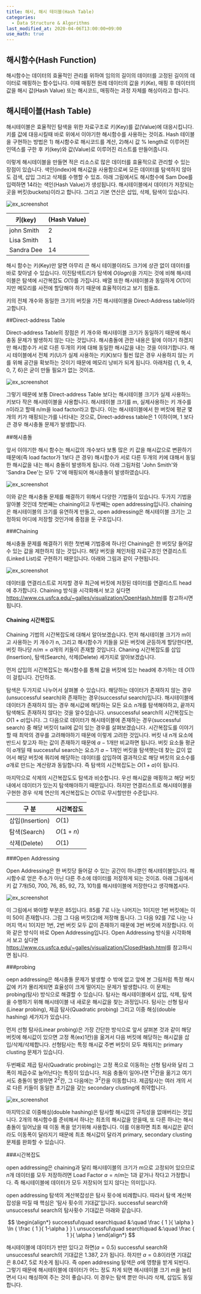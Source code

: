 ```yaml
---
title: 해시, 해시 테이블(Hash Table)
categories: 
  - Data Structure & Algorithms
last_modified_at: 2020-04-06T13:00:00+09:00
use_math: true
---
```


## 해시함수(Hash Function)

해시함수는 데이터의 효율적인 관리를 위하여 임의의 길이의 데이터를 고정된 길이의 데이터로 매핑하는 함수입니다. 이때 매핑전 원레 데이터의 값을 키(Ke), 매핑 후 데이터의 값을 해시 값(Hash Value) 또는 해시코드, 매핑하는 과정 자체를 해싱이라고 합니다.

## 해시테이블(Hash Table)


해시테이블은 효율적인 탐색을 위한 자료구조로 키(Key)를 값(Value)에 대응시킵니다. 키를 값에 대응시킬때 바로 위에서 이야기한 해시함수를 사용하는 것이죠. Hash 테이블을 구현하는 방법은 1) 해시함수로 해시코드를 계산, 2)해시 값 % length로 이루어진 인덱스를 구한 후 키(key)와 값(Value)로 이루어진 리스트를 만들어줍니다.

이렇게 해시테이블을 만들면 적은 리소스로 많은 데이터를 효율적으로 관리할 수 있는 장점이 있습니다. 색인(index)에 해시값을 사용함으로써 모든 데이터를 탐색하지 않아도 검색, 삽입 그리고 삭제를 수행할 수 있죠. 아래 그림에서도 해시함수에 Sam Doe를 입력하면 14라는 색인(Hash Value)가 생성됩니다. 해시테이블에서 데이터가 저장되는 곳을 버킷(buckets)이라고 합니다. 그리고 기본 연산은 삽입, 삭제, 탐색이 있습니다.


![ex_screenshot](https://i.imgur.com/risloZD.png)



| 키(key)         | (Hash Value)        | 
|----------------|-----------------|
|       john Smith         |      2          |  
|       Lisa Smith         |      1          |   
|       Sandra Dee         |      14          |   


해시 함수는 키(Key)만 알면 아무리 큰 해시 테이블이라도 크기에 상관 없이 데이터를 바로 찾아낼 수 있습니다. 이진탐색트리가 탐색에 $O(logn)$을 가지는 것에 비해 해시테이블은 탐색에 시간복잡도 $O(1)$를 가집니다. 배열 또한 해시테이블과 동일하게 $O(1)$이지만 메모리를 사전에 할당해야 하기 때문에 효율적이라고 보기 힘들죠.

키의 전체 개수와 동일한 크기의 버킷을 가진 해시테이블을 Direct-Address table이라고합니다.


##Direct-address Table

Direct-address Table의 장점은 키 개수와 해시테이블 크기가 동일하기 때문에 해시충동 문제가 발생하지 않는 다는 것입니다. 해시충돌에 관한 내용은 밑에 이야기 하겠지만 해시함수가 서로 다른 두개의 키에 대해 동일한 해시값을 내는 것을 이야기합니다. 해시 테이블에서 전체 키(U)가 실제 사용하는 키(K)보다 훨씬 많은 경우 사용하지 않는 키를 위해 공간을 확보하는 것이기 때문에 메모리 낭비가 되게 됩니다. 아래처럼 {1, 9, 4, 0, 7, 6}은 굳이 만들 필요가 없는 것이죠.

![ex_screenshot](https://i.imgur.com/NQSDVQ1.png)


그렇기 때문에 보통 Direct-address Table 보다는 해시테이블 크기가 실제 사용하느 키보다 작은 해시테이블을 사용합니다. 해시테이블 크기를 m, 실제사용하는 키 개수를 n이라고 할때 n/m을 load factor라고 합니다. 이는 해시테이블에서 한 버킷에 평균 몇 개의 키가 매핑되는가를 나타내는 것으로, Direct-address table은 1 이하이며, 1 보다 큰 경우 해시충돌 문제가 발생합니다.

##해시충돌

앞서 이야기한 해시 함수는 해시값의 개수보다 보통 많은 키 값을 해시값으로 변환하기 때문에(즉 load factor가 1보다 큰 경우) 해시함수가 서로 다른 두개의 키에 대해서 동일한 해시값을 내는 해시 충돌이 발생하게 됩니다. 아래 그림처럼 'John Smith'와 'Sandra Dee'는 모두 '2'에 매핑되어 해시충돌이 발생하였습니다.

![ex_screenshot](https://i.imgur.com/W1XpVrc.png)

이와 같은 해시충돌 문제를 해결하기 위해서 다양한 기법들이 있습니다. 두가지 기법을 알아볼 것인데 첫번째는 chaining이고 두번째는 open addressing입니다. chaining은 해시테이블의 크기를 유연하게 만들고, open addressing은 해시테이블 크기는 고정하되 어디에 저장할 것인가에 중점을 둔 구조입니다.

###Chaining

해시충돌 문제를 해결하기 위한 첫번째 기법중에 하나인 Chaining은 한 버킷당 들어갈 수 있는 값을 제한하지 않는 것입니다. 해당 버킷을 체인처럼 자료구조인 연결리스트(Linked List)로 구현하기 때문입니다. 아래와 그림과 같이 구현됩니다.

![ex_screenshot](https://i.imgur.com/n6J8ora.png)

데이터를 연결리스트로 저자할 경우 최근에 버킷에 저장된 데이터를 연결리스트 head에 추가합니다. Chaining 방식을 시각화해서 보고 싶다면 <a href="https://www.cs.usfca.edu/~galles/visualization/OpenHash.html">https://www.cs.usfca.edu/~galles/visualization/OpenHash.html</a>를 참고하시면 됩니다.

#### Chaining 시간복잡도

Chaining 기법의 시간복잡도에 대해서 알아보겠습니다. 먼저 해시테이블 크기가 m이고 사용하는 키 개수가 n, 그리고 해시함수가 키들을 모든 버킷에 균등하게 할당한다면, 버킷 하나당 $n/m=a$개의 키들이 존재할 것입니다. Chaning 시간복잡도를 삽입(Insertion), 탐색(Search), 삭제(Delete) 세가지로 알아보겠습니다.

먼저 삽입의 시간복잡도는 해시함수를 통해 값을 버킷에 있는 head에 추가하는 데 $O(1)$이 걸립니다. 간단하죠.

탐색은 두가지로 나누어서 살펴볼 수 있습니다. 해당하는 데이터가 존재하지 않는 경우(unsuccessful search)와 존재하는 경우(successful search)입니다. 해시테이블에 데이터가 존재하지 않는 경우 해시값에 해당하는 모든 요소 $n$개를 탐색해야하고, 끝까지 탐색해도 존재하지 않다는 것을 알수있습니다. unsuccessful search의 시간복잡도는 $O(1+a)$입니다.
그 다음으로 데이터가 해시테이블에 존재하는 경우(successful search) 중 해당 버킷이 tail에 값이 있는 경우를 살펴보겠습니다. 시간복잡도를 이야기할 때 최악의 경우를 고려해야하기 때문에 이렇게 고려한 것입니다. 버킷 내 $n$개 요소에 반드시 찾고자 하는 값이 존재하기 때문에 $a-1$개만 비교하면 됩니다. 버킷 요소들 평균이 $a$개일 때 successful search는 요소가 $a-1$개인 버킷을 탐색햇는데 찾는 값이 없어서 해당 버킷에 쿼리에 해당하는 데이터를 삽입하여 결과적으로 해당 버킷의 요소수를 $a$개로 만드는 계산량과 동일합니다. 즉 탐색의 시간복잡도는 $O(1+a)$이 됩니다.

마지막으로 삭제의 시간복잡도도 탐색과 비슷합니다. 우선 해시값을 매핑하고 해당 버킷내에서 데이터가 있는지 탐색해야하기 때문입니다. 하지만 연결리스트로 해시테이블을 구현한 경우 삭제 연산의 계산복잡도는 $O(1)$로 무시할만한 수준입니다.

| 구  분         | 시간복잡도        | 
|----------------|-----------------|
|       삽입(Insertion)         |      $O(1)$          |  
|       탐색(Search)         |      $O(1+n)$          |   
|       삭제(Delete)         |      $O(1)$          |   



###Open Addressing


Open Addressing은 한 버킷당 들어갈 수 있는 공간이 하나뿐인 해시테이블입니다. 해시함수로 얻은 주소가 아닌 다른 주소에 데이터를 저장하게 되는 것이죠. 아래 그림에서 키 값 7개(50, 700, 76, 85, 92, 73, 101)를 해시테이블에 저장한다고 생각해봅시다.

![ex_screenshot](https://i.imgur.com/AAWJngc.png)

이 그림에서 봐야할 부분은 85입니다. 85를 7로 나눈 나머지는 1이지만 1번 버킷에는 이미 50이 존재합니다. 그럼 그 다음 버킷(2)에 저장해 둡니다. 그 다음 92를 7로 나눈 나머지 역시 1이지만 1번, 2번 버킷 모두 값이 존재하기 때문에 3번 버킷에 저장합니다. 이와 같은 방식이 바로 Open Addressing입니다. Open Addressing 방식을 시각화해서 보고 싶다면 <a href="https://www.cs.usfca.edu/~galles/visualization/ClosedHash.html">https://www.cs.usfca.edu/~galles/visualization/ClosedHash.html</a>를 참고하시면 됩니다.



###probing


oepn addressing은 해시충돌 문제가 발생할 수 밖에 없고 앞에 본 그림처럼 특정 해시값에 키가 몰리게되면 효율성이 크게 떨어지는 문제가 발생합니다. 이 문제는 probing(탐사) 방식으로 해결할 수 있습니다. 탐사는 해시테이블에서 삽입, 삭제, 탐색을 수행하기 위해 해시테이블 내 새로운 해시값을 찾는 과정입니다. 탐사는 선형 탐사(Linear probing), 제곱 탐사(Quadratic probing) 그리고 이중 해싱(double hashing) 세가지가 있습니다.

먼저 선형 탐사(Linear probing)은 가장 간단한 방식으로 앞서 살펴본 것과 같이 해당 버킷에 해시값이 있으면 고정 폭(ex)1칸)을 옮겨서 다음 버킷에 해당하는 해시값을 삽입/삭제/삭제합니다. 선형탐사는 특정 해시값 주변 버킷이 모두 채워지는 primary clusting 문제가 있습니다.

두번째로 제곱 탐사(Quadratic probing)는 고정 폭으로 이동하는 선형 탐사와 달리 그 폭이 제곱수로 늘어난다는 특징이 있습니다. 처음 충돌이 일어나면 $1^2$칸을 옮기고 여기서도 충돌이 발생하면 $2^2$칸, 그 다음에는 $3^2$칸을 이동합니다. 제곱탐사는 여러 개의 서로 다른 키들이 동일한 초기값을 갖는 secondary clusting에 취약합니다.

![ex_screenshot](https://i.imgur.com/DIcHkOx.png)

마지막으로 이중해싱(double hashing)은 탐사할 해시값의 규칙성을 없애버리는 것입니다. 2개의 해시함수를 준비해서 하나는 최초의 해시값을 얻을때, 또 다른 하나는 해시 충돌이 일어났을 때 이동 폭을 얻기위해 사용합니다. 이를 이용하면 최초 해시값은 같더라도 이동폭이 달라지기 때문에 최초 해시값이 달라겨 primary, secondary clusting 문제를 완화할 수 있습니다.



###시간복잡도


open addressing은 chaining과 달리 해시테이블의 크기가 $m$으로 고정되어 있으므로 $n$개 데이터를 모두 저장하려면 Load Factor $a = n/m$는 1과 같거나 작다고 가정합니다. 즉 해시테이블에 데이터가 모두 저장되어 있지 않다는 의미입니다.


open addressing 탐색의 계산복잡성은 탐사 횟수에 비례합니다. 따라서 탐색 계산복잡성을 따질 때 핵심은 '탐사 횟수의 기대값'입니다. successful search와 unsuccessful search의 탐사횟수 기대값은 아래와 같습니다.


$$ \begin{align*} successful\quad search\quad &:\quad \frac { 1 }{ \alpha } \ln { \frac { 1 }{ 1-\alpha } } \ unsuccessful\quad search\quad &:\quad \frac { 1 }{ \alpha } \end{align*} $$


해시테이블에 데이터가 반만 있다고 하면($a = 0.5$) successful search와 unsuccessful search의 기대값은 1.387, 2가 됩니다. 하지만 $a=0.8$이라면 기대값은 8.047, 5로 치솟게 됩니다. 즉 open addressing 탐색은 $a$에 영향을 받게 되빈다. 그렇기 때문에 해시테이블에 데이터가 어느 정도 차게 되면 해시테이블 크기 $m$을 늘리면서 다시 해싱하여 주는 것이 좋습니다. 이 경우는 탐색 뿐만 아니라 삭제, 삽입도 동일합니다.

